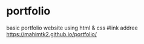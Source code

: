 # portfolio
basic portfolio website using html &amp; css
#link addree
https://mahimtk2.github.io/portfolio/

